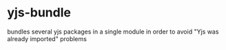 # yjs-bundle #

bundles several yjs packages in a single module in order to avoid "Yjs was already imported" problems
